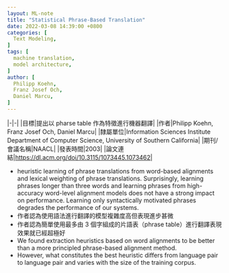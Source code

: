 ```yaml
---
layout: ML-note
title: "Statistical Phrase-Based Translation"
date: 2022-03-08 14:39:00 +0800
categories: [
  Text Modeling,
]
tags: [
  machine translation,
  model architecture,
]
author: [
  Philipp Koehn,
  Franz Josef Och,
  Daniel Marcu,
]
---
```


|-|-|
|目標|提出以 pharse table 作為特徵進行機器翻譯|
|作者|Philipp Koehn, Franz Josef Och, Daniel Marcu|
|隸屬單位|Information Sciences Institute Department of Computer Science, University of Southern California|
|期刊/會議名稱|NAACL|
|發表時間|2003|
|論文連結|<https://dl.acm.org/doi/10.3115/1073445.1073462>|

- heuristic learning of phrase translations from word-based alignments and lexical weighting of phrase translations.  Surprisingly, learning phrases longer than three words and learning phrases from high-accuracy word-level alignment models does not have a strong impact on performance. Learning only syntactically motivated phrases degrades the performance of our systems.
- 作者認為使用語法進行翻譯的模型複雜度高但表現進步甚微
- 作者認為簡單使用最多由 3 個字組成的片語表（phrase table）進行翻譯表現效果就已經超極好
- We found extraction heuristics based on word alignments to be better than a more principled phrase-based alignment method.
- However, what constitutes the best heuristic differs from language pair to language pair and varies with the size of the training corpus.
